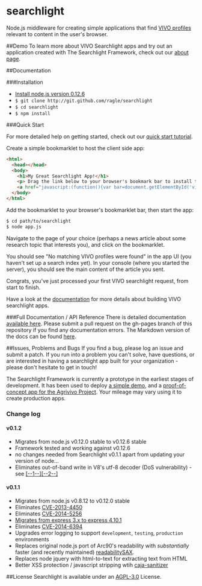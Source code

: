 searchlight
===========
Node.js middleware for creating simple applications that find [VIVO profiles](http://www.vivoweb.org) relevant to content in the user's browser. 


##Demo
To learn more about VIVO Searchlight apps and try out an application created with The Searchlight Framework, check out our [about page](http://about.vivosearchlight.org). 


##Documentation 

###Installation 

*  [Install node.js version 0.12.6](https://github.com/joyent/node/wiki/Installation#building-on-gnulinux-and-other-unix)
*  ```$ git clone http://git.github.com/ragle/searchlight```
*  ```$ cd searchlight```
*  ```$ npm install```


###Quick Start

For more detailed help on getting started, check out our [quick start tutorial](http://docs.vivosearchlight.org/#quick-start-tutorial). 

Create a simple bookmarklet to host the client side app:

```html
<html>
  <head></head>
  <body>
    <h1>My Great Searchlight App!</h1>
    <p> Drag the link below to your browser's bookmark bar to install the bookmarklet!</p>
    <a href="javascript:(function(){var bar=document.getElementById('vivoSearchLightFrame');if(!bar){bar=document.createElement('div');bar.setAttribute('id','vivoSearchLightFrame');document.getElementsByTagName('body')[0].appendChild(bar);var script=document.createElement('SCRIPT');script.type='text/javascript';script.src='127.0.0.1:3000/javascripts/loader.js';document.getElementsByTagName('head')[0].appendChild(script)}else if(bar.toggle!==undefined){bar.toggle()}})();">VIVO Searchlight</a>
  </body>
</html>
```

Add the bookmarklet to your browser's bookmarklet bar, then start the app:

```bash
$ cd path/to/searchlight
$ node app.js
```

Navigate to the page of your choice (perhaps a news article about some research topic that interests you), and click on the bookmarklet. 

You should see "No matching VIVO profiles were found" in the app UI (you haven't set up a search index yet). In your console (where you started the server), you should see the main content of the article you sent. 

Congrats, you've just processed your first VIVO searchlight request, from start to finish.

Have a look at the [documentation](http://docs.vivosearchlight.org) for more details about building VIVO searchlight apps. 

###Full Documentation / API Reference
There is detailed documentation [available here](http://docs.vivosearchlight.org). Please submit a pull request on the gh-pages branch of this repository if you find any documentation errors. The Markdown version of the docs can be found [here](https://github.com/ragle/searchlight/blob/gh-pages/assets/docs_markdown.md). 

##Issues, Problems and Bugs
If you find a bug, please log an issue and submit a patch. If you run into a problem you can't solve, have questions, or are interested in having a searchlight app built for your organization - please don't hesitate to get in touch!

The Searchlight Framework is currently a prototype in the earliest stages of development. It has been used to deploy [a simple demo](http://about.vivosearchlight.org), and a [proof-of-concept app for the Agrivivo Project](http://agrivivo.net/tool/searchlight). Your mileage may vary using it to create production apps.

### Change log

#### v0.1.2

*  Migrates from node.js v0.12.0 stable to v0.12.6 stable
  *  Framework tested and working against v0.12.6 
  *  no changes needed from Searchlight v0.1.1 apart from updating your version of node...
*  Eliminates out-of-band write in V8's utf-8 decoder (DoS vulnerability) - see [[--1--]](http://www.openwall.com/lists/oss-security/2015/07/05/1)[[--2--]](http://blog.nodejs.org/2015/07/03/node-v0-12-6-stable/)

#### v0.1.1

*  Migrates from node.js v0.8.12 to v0.12.0 stable
  *  Eliminates [CVE-2013-4450](https://web.nvd.nist.gov/view/vuln/detail?vulnId=CVE-2013-4450)
  *  Eliminates [CVE-2014-5256](https://web.nvd.nist.gov/view/vuln/detail?vulnId=CVE-2014-5256)
*  [Migrates from express 3.x to express 4.10.1](https://github.com/strongloop/express/wiki/Migrating-from-3.x-to-4.x)
  *  Eliminates [CVE-2014-6394](https://web.nvd.nist.gov/view/vuln/detail?vulnId=CVE-2014-6394)
*  Upgrades error logging to support `development`, `testing`, `production` environments
*  Replaces original node.js port of Arc90's readability with _substantially_ faster (and recently maintained) [readabilitySAX](https://www.npmjs.com/package/readabilitySAX).
*  Replaces node jquery with html-to-text for extracting text from HTML
*  Better XSS protection / javascript stripping wtih [caja-sanitizer](https://www.npmjs.com/package/sanitizer)

##License
Searchlight is available under an [AGPL-3.0](http://www.gnu.org/licenses/agpl.html) License. 
